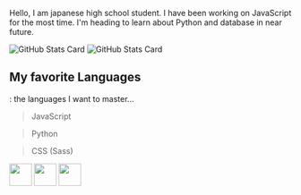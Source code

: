 Hello, I am japanese high school student. I have been working on JavaScript for the most time. I'm heading to learn about Python and database in near future.

![GitHub Stats Card](https://github-readme-stats.vercel.app/api?username=iwashun22&show_icons=true&theme=dark&count_private=true)
![GitHub Stats Card](https://github-readme-stats.vercel.app/api/top-langs/?username=iwashun22&count_private=true&theme=dark)

## My favorite Languages
: the languages I want to master...

> JavaScript

> Python

> CSS (Sass)

<div display="flex" flex-wrap="no-wrap">
 
 <img width="40px" heigth="40px" src="https://encrypted-tbn0.gstatic.com/images?q=tbn:ANd9GcTVXB1PEDGFNE5QUkYJaySJcgnXiP9hZdZZfgiI1arB1GrzxswvRO2sNUfVg478oFoSQVs&usqp=CAU">
 
 <img width="40px" height="40px" src="https://cdn3.iconfinder.com/data/icons/logos-and-brands-adobe/512/267_Python-512.png"/>
 
 <img width="40px" height="40px" src="https://cdn3.iconfinder.com/data/icons/logos-and-brands-adobe/512/288_Sass-512.png"/> 
<div/>
 

